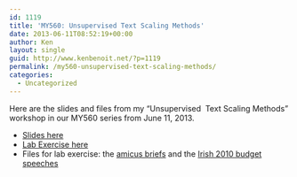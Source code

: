 ```yaml
---
id: 1119
title: 'MY560: Unsupervised Text Scaling Methods'
date: 2013-06-11T08:52:19+00:00
author: Ken
layout: single
guid: http://www.kenbenoit.net/?p=1119
permalink: /my560-unsupervised-text-scaling-methods/
categories:
  - Uncategorized
---
```

Here are the slides and files from my &#8220;Unsupervised  Text Scaling Methods&#8221; workshop in our MY560 series from June 11, 2013.

  * [Slides here](http://www.kenbenoit.net/pdfs/MY560_QTA3_Unsupervised.pdf)
  * [Lab Exercise here](http://www.kenbenoit.net/pdfs/MY560_QTA3_Unsupervised_Lab.pdf)
  * Files for lab exercise: the [amicus briefs](http://www.kenbenoit.net/files/amicuscuriae.zip) and the [Irish 2010 budget speeches](http://www.kenbenoit.net/files/budget2010.zip)

